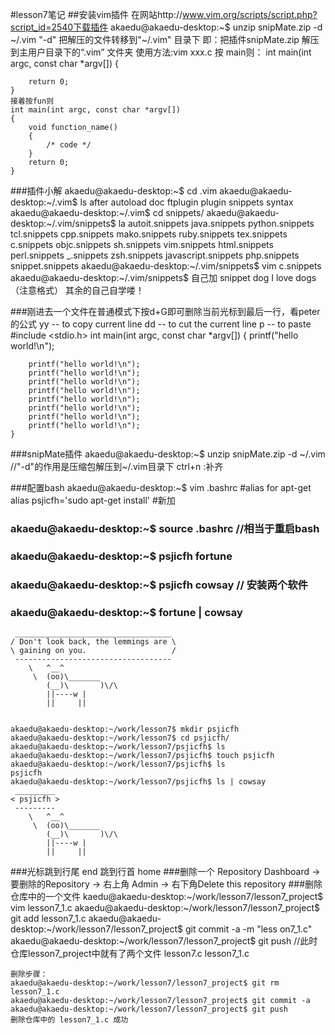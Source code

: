 #lesson7笔记
##安装vim插件
	在网站http://www.vim.org/scripts/script.php?script_id=2540下载插件
	akaedu@akaedu-desktop:~$ unzip snipMate.zip -d ~/.vim
	"-d" 把解压的文件转移到"~/.vim" 目录下
	即：把插件snipMate.zip 解压到主用户目录下的“.vim” 文件夹
	使用方法:vim xxx.c
	按 main则：
	int main(int argc, const char *argv[])
	{
		
		return 0;
	}
	接着按fun则
	int main(int argc, const char *argv[]) 
	{ 
		void function_name()
		{
			/* code */
		}
		return 0;
	}
###插件小解
	akaedu@akaedu-desktop:~$ cd .vim
	akaedu@akaedu-desktop:~/.vim$ ls
	after  autoload  doc  ftplugin  plugin  snippets  syntax
	akaedu@akaedu-desktop:~/.vim$ cd snippets/
	akaedu@akaedu-desktop:~/.vim/snippets$ la
	autoit.snippets      java.snippets  python.snippets   tcl.snippets
	cpp.snippets         mako.snippets  ruby.snippets     tex.snippets
	c.snippets           objc.snippets  sh.snippets       vim.snippets
	html.snippets        perl.snippets  _.snippets        zsh.snippets
	javascript.snippets  php.snippets   snippet.snippets
	akaedu@akaedu-desktop:~/.vim/snippets$ vim c.snippets 
	akaedu@akaedu-desktop:~/.vim/snippets$ 
	自己加
	snippet dog
        	I love dogs  （注意格式）
  	其余的自己自学喽！

###刚进去一个文件在普通模式下按d+G即可删除当前光标到最后一行，看peter的公式
	yy -- to copy current line
	dd -- to cut the current line
	p  -- to paste
	#include <stdio.h>
	int main(int argc, const char *argv[])
	{
		printf("hello world!\n");

		printf("hello world!\n");
		printf("hello world!\n");
		printf("hello world!\n");
		printf("hello world!\n");
		printf("hello world!\n");
		printf("hello world!\n");
		printf("hello world!\n");
		printf("hello world!\n");
	}
 
###snipMate插件
	akaedu@akaedu-desktop:~$ unzip snipMate.zip -d ~/.vim
				 //"-d"的作用是压缩包解压到~/.vim目录下
	ctrl+n :补齐

###配置bash
	akaedu@akaedu-desktop:~$ vim .bashrc
	#alias for apt-get
	alias psjicfh='sudo apt-get install' #新加	

### akaedu@akaedu-desktop:~$ source .bashrc //相当于重启bash
### akaedu@akaedu-desktop:~$ psjicfh fortune
### akaedu@akaedu-desktop:~$ psjicfh cowsay // 安装两个软件
### akaedu@akaedu-desktop:~$ fortune | cowsay
	 ___________________________________
	/ Don't look back, the lemmings are \
	\ gaining on you.                   /
	 -----------------------------------
		\   ^__^
		 \  (oo)\_______
		    (__)\       )\/\
			||----w |
			||     ||


	akaedu@akaedu-desktop:~/work/lesson7$ mkdir psjicfh
	akaedu@akaedu-desktop:~/work/lesson7$ cd psjicfh/
	akaedu@akaedu-desktop:~/work/lesson7/psjicfh$ ls
	akaedu@akaedu-desktop:~/work/lesson7/psjicfh$ touch psjicfh
	akaedu@akaedu-desktop:~/work/lesson7/psjicfh$ ls
	psjicfh
	akaedu@akaedu-desktop:~/work/lesson7/psjicfh$ ls | cowsay
	 _________
	< psjicfh >
	 ---------
		\   ^__^
		 \  (oo)\_______
		    (__)\       )\/\
			||----w |
			||     ||


###光标跳到行尾 end 跳到行首 home
###删除一个 Repository
    Dashboard -> 要删除的Repository -> 右上角 Admin -> 
    右下角Delete this repository
###删除仓库中的一个文件
    kaedu@akaedu-desktop:~/work/lesson7/lesson7_project$ vim lesson7_1.c
    akaedu@akaedu-desktop:~/work/lesson7/lesson7_project$ git add lesson7_1.c
    akaedu@akaedu-desktop:~/work/lesson7/lesson7_project$ git commit -a -m "less    on7_1.c"
    akaedu@akaedu-desktop:~/work/lesson7/lesson7_project$ git push
	//此时仓库lesson7_project中就有了两个文件 lesson7.c lesson7_1.c

    删除步骤：
    akaedu@akaedu-desktop:~/work/lesson7/lesson7_project$ git rm lesson7_1.c
    akaedu@akaedu-desktop:~/work/lesson7/lesson7_project$ git commit -a
    akaedu@akaedu-desktop:~/work/lesson7/lesson7_project$ git push
    删除仓库中的 lesson7_1.c 成功
